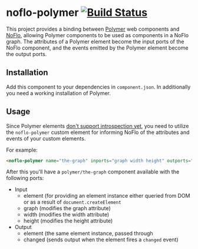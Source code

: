 # noflo-polymer [![Build Status](https://secure.travis-ci.org/noflo/noflo-polymer.png?branch=master)](http://travis-ci.org/noflo/noflo-polymer)

This project provides a binding between [Polymer](http://www.polymer-project.org/) web components and [NoFlo](http://noflojs.org/), allowing Polymer components to be used as components in a NoFlo graph. The attributes of a Polymer element become the input ports of the NoFlo component, and the events emitted by the Polymer element become the output ports.

## Installation

Add this component to your dependencies in `component.json`. In additionally you need a working installation of Polymer.

## Usage

Since Polymer elements [don't support introspection yet](https://github.com/Polymer/polymer/issues/336), you need to utilize the `noflo-polymer` custom element for informing NoFlo of the attributes and events of your custom elements.

For example:

```html
<noflo-polymer name="the-graph" inports="graph width height" outports="changed"></noflo-polymer>
```

After this you'll have a `polymer/the-graph` component available with the following ports:

* Input
  - element (for providing an element instance either queried from DOM or as a result of `document.createElement`
  - graph (modifies the graph attribute)
  - width (modifies the width attribute)
  - height (modifies the height attribute)
* Output
  - element (the same element instance, passed through
  - changed (sends output when the element fires a `changed` event)
